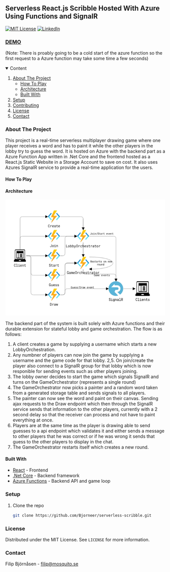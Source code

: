 ## Serverless React.js Scribble Hosted With Azure Using Functions and SignalR

[![MIT License][license-shield]][license-url]
[![LinkedIn][linkedin-shield]][linkedin-url]

### [DEMO](https://scribblestorage.z16.web.core.windows.net/) 
(Note: There is proably going to be a cold start of the azure function so the first request to a Azure function may take some time a few seconds)



<details open="open">
  <summary>Content</summary>
  <ol>
    <li>
      <a href="#about-the-project">About The Project</a>
      <ul>
        <li><a href="#how-to-play">How To Play</a></li>
        <li><a href="#architecture">Architecture</a></li>
        <li><a href="#built-with">Built With</a></li>
      </ul>
    </li>
    <li>
      <a href="#setup">Setup</a>
    </li>
    <li><a href="#contributing">Contributing</a></li>
    <li><a href="#license">License</a></li>
    <li><a href="#contact">Contact</a></li>
  </ol>
</details>



### About The Project

This project is a real-time serverless multiplayer drawing game where one player receives a word and has to paint it while the other players in the lobby try to guess the word. It is hosted on Azure with the backend part as a Azure Function App written in .Net Core and the frontend hosted as a React.js Static Website in a Storage Account to save on cost. It also uses Azures SignalR service to provide a real-time application for the users.  

#### How To Play

#### Architecture

![alt text][architecture]

The backend part of the system is built solely with Azure functions and their durable extension for stateful lobby and game orchestration. The flow is as follows:
1. A client creates a game by supplying a username which starts a new LobbyOrchestration.
2. Any numbner of players can now join the game by supplying a username and the game code for that lobby.
  2,5. On join/create the player also connect to a SignalR group for that lobby which is now responible for sending events such as other players joining.
3. The lobby owner decides to start the game which signals SignalR and turns on the GameOrchestrator (represents a single round)
4. The GameOrchestrator now picks a painter and a random word taken from a generated storage table and sends signals to all players.
5. The painter can now see the word and paint on their canvas. Sending ajax requests to the Draw endpoint which then through the SignalR service sends that information to the other players, currently with a 2 second delay so that the receiver can process and not have to paint everything at once. 
6. Players are at the same time as the player is drawing able to send guesses to a api endpoint which validates it and either sends a message to other players that he was correct or if he was wrong it sends that guess to the other players to display in the chat. 
7. The GameOrchestrator restarts itself which creates a new round.


#### Built With

* [React](https://reactjs.org/) - Frontend
* [.Net Core](https://docs.microsoft.com/en-us/dotnet/fundamentals/) - Backend framework
* [Azure Functions](https://azure.microsoft.com/en-us/services/functions/) - Backend API and game loop

### Setup

1. Clone the repo
   ```sh
   git clone https://github.com/Bjorneer/serverless-scribble.git
   ```

### License

Distributed under the MIT License. See `LICENSE` for more information.

### Contact

Filip Björnåsen - filip@mosquito.se

[license-shield]: https://img.shields.io/github/license/othneildrew/Best-README-Template.svg?style=for-the-badge
[license-url]: https://github.com/Bjorneer/serverless-scribble/blob/master/LICENSE
[linkedin-shield]: https://img.shields.io/badge/-LinkedIn-black.svg?style=for-the-badge&logo=linkedin&colorB=555
[linkedin-url]: https://www.linkedin.com/in/filip-bj%C3%B6rn%C3%A5sen-b07a7a1b3/
[architecture]: Assets/azure-scribble-architecture.PNG
